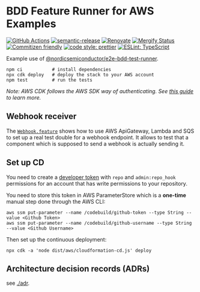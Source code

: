 # BDD Feature Runner for AWS Examples

[![GitHub Actions](https://github.com/NordicSemiconductor/cloud-e2e-bdd-test-runner-example-js/workflows/Test%20and%20Release/badge.svg)](https://github.com/NordicSemiconductor/cloud-e2e-bdd-test-runner-example-js/actions)
[![semantic-release](https://img.shields.io/badge/%20%20%F0%9F%93%A6%F0%9F%9A%80-semantic--release-e10079.svg)](https://github.com/semantic-release/semantic-release)
[![Renovate](https://img.shields.io/badge/renovate-enabled-brightgreen.svg)](https://renovatebot.com)
[![Mergify Status](https://img.shields.io/endpoint.svg?url=https://gh.mergify.io/badges/NordicSemiconductor/cloud-e2e-bdd-test-runner-example-js)](https://mergify.io)
[![Commitizen friendly](https://img.shields.io/badge/commitizen-friendly-brightgreen.svg)](http://commitizen.github.io/cz-cli/)
[![code style: prettier](https://img.shields.io/badge/code_style-prettier-ff69b4.svg)](https://github.com/prettier/prettier/)
[![ESLint: TypeScript](https://img.shields.io/badge/ESLint-TypeScript-blue.svg)](https://github.com/typescript-eslint/typescript-eslint)

Example use of
[@nordicsemiconductor/e2e-bdd-test-runner](https://github.com/NordicSemiconductor/cloud-e2e-bdd-test-runner-js).

    npm ci           # install dependencies
    npx cdk deploy   # deploy the stack to your AWS account
    npm test         # run the tests

_Note: AWS CDK follows the AWS SDK way of authenticating. See
[this guide](https://awslabs.github.io/aws-cdk/getting-started.html#configuring-the-cdk)
to learn more._

## Webhook receiver

The [`Webhook.feature`](./features/Webhook.feature) shows how to use AWS
ApiGateway, Lambda and SQS to set up a real test double for a webhook endpoint.
It allows to test that a component which is supposed to send a webhook is
actually sending it.

## Set up CD

You need to create a
[developer token](https://help.github.com/en/articles/creating-a-personal-access-token-for-the-command-line)
with `repo` and `admin:repo_hook` permissions for an account that has write
permissions to your repository.

You need to store this token in AWS ParameterStore which is a **one-time**
manual step done through the AWS CLI:

    aws ssm put-parameter --name /codebuild/github-token --type String --value <Github Token>
    aws ssm put-parameter --name /codebuild/github-username --type String --value <Github Username>

Then set up the continuous deployment:

    npx cdk -a 'node dist/aws/cloudformation-cd.js' deploy

## Architecture decision records (ADRs)

see [./adr](./adr).
